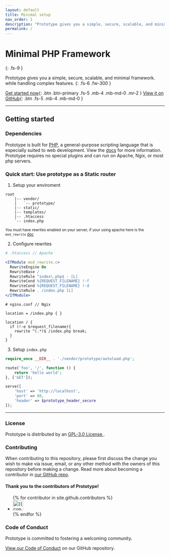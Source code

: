 ```yaml
---
layout: default
title: Minimal setup
nav_order: 1
description: "Prototype gives you a simple, secure, scalable, and minimal framework. while handling complex features."
permalink: /
---
```


# Minimal PHP Framework
{: .fs-9 }

Prototype gives you a simple, secure, scalable, and minimal framework. while handling complex features.
{: .fs-6 .fw-300 }

[Get started now](#getting-started){: .btn .btn-primary .fs-5 .mb-4 .mb-md-0 .mr-2 } [View it on GitHub](https://github.com/NotReeceHarris/Prototype){: .btn .fs-5 .mb-4 .mb-md-0 }

---

## Getting started

### Dependencies

Prototype is built for [PHP](https://www.php.net/), a general-purpose scripting language that is especially suited to web development. View the [docs](https://www.php.net/docs.php) for more information. Prototype requires no special plugins and can run on Apache, Ngix, or most php servers.

### Quick start: Use prototype as a Static router

1. Setup your enviroment

```
root
    |-- vendor/
    |   `-- prototype/
    |-- static/
    |-- templates/
    |-- .htaccess
    `-- index.php
```

<small>You must have rewrites enabled on your server,  if your using apache here is the `mod_rewrite` [doc](https://httpd.apache.org/docs/current/mod/mod_rewrite.html)</small>

2. Configure rewrites

  ```apache
# .htaccess // Apache

<IfModule mod_rewrite.c>
    RewriteEngine On
    RewriteBase /
    RewriteRule ^index\.php$ - [L]
    RewriteCond %{REQUEST_FILENAME} !-f
    RewriteCond %{REQUEST_FILENAME} !-d
    RewriteRule . /index.php [L]
</IfModule>
```
```nginx
# nginx.conf // Ngix

location = /index.php { }

location / {
  if (!-e $request_filename){
    rewrite ^(.*)$ /index.php break;
  }
}
```

3. Setup `index.php`

```php
require_once __DIR__ . './vendor/prototype/autoload.php';

route('foo', '/', function () {
    return 'hello world';
}, ['GET']);

serve([
    'host' => 'http://localhost',
    'port' => 80,
    'header' => $prototype_header_secure
]);
```

---

### License

Prototype is distributed by an [GPL-3.0 License ](https://github.com/NotReeceHarris/Prototype/blob/Production/LICENSE).

### Contributing

When contributing to this repository, please first discuss the change you wish to make via issue,
email, or any other method with the owners of this repository before making a change. Read more about becoming a contributor in [our GitHub repo](https://github.com/notreeceharris/prototype#contributing).

#### Thank you to the contributors of Prototype!

<ul class="list-style-none">
{% for contributor in site.github.contributors %}
  <li class="d-inline-block mr-1">
     <a href="{{ contributor.html_url }}"><img src="{{ contributor.avatar_url }}" width="32" height="32" alt="{{ contributor.login }}"/></a>
  </li>
{% endfor %}
</ul>

### Code of Conduct

Prototype is committed to fostering a welcoming community.

[View our Code of Conduct](https://github.com/NotReeceHarris/Prototype/blob/Production/CODE_OF_CONDUCT.md) on our GitHub repository.
